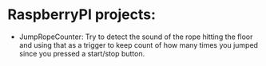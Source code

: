 # RaspberryPI projects:

- JumpRopeCounter:
  Try to detect the sound of the rope hitting the floor and using that as a trigger to keep count of how many times you jumped since you pressed a start/stop button.
